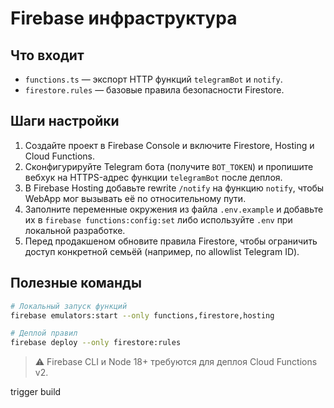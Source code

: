 # Firebase инфраструктура

## Что входит

- `functions.ts` — экспорт HTTP функций `telegramBot` и `notify`.
- `firestore.rules` — базовые правила безопасности Firestore.

## Шаги настройки

1. Создайте проект в Firebase Console и включите Firestore, Hosting и Cloud Functions.
2. Сконфигурируйте Telegram бота (получите `BOT_TOKEN`) и пропишите вебхук на HTTPS-адрес функции `telegramBot` после деплоя.
3. В Firebase Hosting добавьте rewrite `/notify` на функцию `notify`, чтобы WebApp мог вызывать её по относительному пути.
4. Заполните переменные окружения из файла `.env.example` и добавьте их в `firebase functions:config:set` либо используйте `.env` при локальной разработке.
5. Перед продакшеном обновите правила Firestore, чтобы ограничить доступ конкретной семьёй (например, по allowlist Telegram ID).

## Полезные команды

```bash
# Локальный запуск функций
firebase emulators:start --only functions,firestore,hosting

# Деплой правил
firebase deploy --only firestore:rules
```

> ⚠️ Firebase CLI и Node 18+ требуются для деплоя Cloud Functions v2.

trigger build
